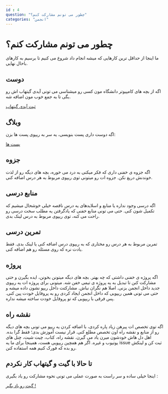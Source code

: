 ```yaml
---
id : 4
question: "چطور می تونم مشارکت کنم؟"
categories: "انجمن"
---
```


# چطور می تونم مشارکت کنم؟

ما اینجا از حداقل ترین کارهایی که میشه انجام داد شروع می کنیم تا برسیم به کارهای باحال نهایی.

## دوست

اگه از بچه های کامپیوتر دانشگاه مون کسی رو میشناسی می تونی
آیدی گیتهاب اش رو بگی تا به جمع خوب مون اضافه شه.  

[ثبت آیدی گیتهاب](https://github.com/ceituut/guide/issues/new)

## وبلاگ

اگه دوست داری پست بنویسی، یه سر به ریپوی پست ها بزن:  

[پست ها](https://github.com/ceituut/_posts)  

## جزوه

اگه جزوه ی خفنی داری که فکر میکنی به درد می خوره، بچه های دیگه رو از لذت خوندنش دریغ نکن.
جزوه ات رو میتونی توی ریپوی مربوط به هر درس اضافه کنی.

## منابع درسی

اگه درسی وجود نداره یا منابع و اسلایدهای یه درس ناقصه خیلی خوشحال میشیم که تکمیل شون کنی. حتی می تونی منابع خفنی که یادگرفتن یه مطلب سخت درسی رو راحت می کنه، توی ریپوی مربوط به درس لینک بدی.

## تمرین درسی

تمرین مربوط به هر درس رو مختاری که به ریپوی درس اضافه کنی یا لینک بدی. فقط یادت نره که روی مسئله رو هم اضافه کنی.

## پروژه

اگه پروژه ی خفنی داشتی که چه بهتر. بچه های دیگه میتونن بخونن، ایده بگیرن و حتی مشارکت کنن تا تبدیل به یه پروژه ی تیمی خفن شه.
میتونی برای پروژه ات یه ریپوی جدید داخل انجمن بزنی. اصلا هم نگران نباش. مشارکتت داخل ریپو نشون داده میشه و حتی می تونی
همین ریپویی که داخل انجمن ایجاد کردی رو به پروفایل خودت پین کنی. پس فرقی با ریپویی که تو پروفایل خودت ساخته میشه نداره.

## نقشه راه

اگه توی تخصص ات پیرهن زیاد پاره کردی، با اضافه کردن یه ریپو می تونی
بچه های دیگه رو از منابع و نقشه راه اون تخصص مطلع کنی. قرار نیست آموزش بدی؛ فقط گرا بده.
اهل دل هاش خودشون میرن یاد می گیرن. نقشه راه، کتاب، چیت شیت، چنل های یوتیوب و غیره.
اگر هم همچین ریپویی هست، همینجا برای ما یه
issue
ثبت کن و لینکش رو بده که فورک کنیم همه استفاده کنن.

## تا حالا با گیت و گیتهاب کار نکردم

 اینجا خیلی ساده و سر راست به صورت عملی می تونی نحوه مشارکت رو یاد بگیری :  

[گیت رو یاد بگیر !](https://github.com/ceituut/learn-git)
